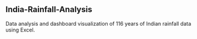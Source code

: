 ## India-Rainfall-Analysis
Data analysis and dashboard visualization of 116 years of Indian rainfall data using Excel.
